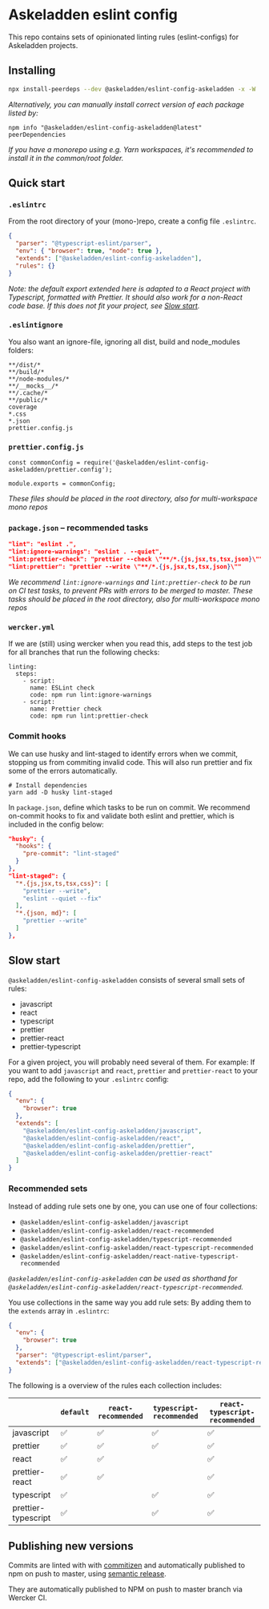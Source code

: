 # Askeladden eslint config

This repo contains sets of opinionated linting rules (eslint-configs) for Askeladden projects.

## Installing

```sh
npx install-peerdeps --dev @askeladden/eslint-config-askeladden -x -W
``` 

_Alternatively, you can manually install correct version of each package listed by:_
```
npm info "@askeladden/eslint-config-askeladden@latest" peerDependencies
```

_If you have a monorepo using e.g. Yarn workspaces, it's recommended to install 
it in the common/root folder._


## Quick start

### `.eslintrc`

From the root directory of your (mono-)repo, create a config file `.eslintrc`.

```json
{
  "parser": "@typescript-eslint/parser",
  "env": { "browser": true, "node": true },
  "extends": ["@askeladden/eslint-config-askeladden"],
  "rules": {}
}
```

_Note: the default export extended here is adapted to a React project with Typescript, formatted with Prettier. 
It should also work for a non-React code base. If this does not fit your project, see [Slow start](#slow-start)._ 

### `.eslintignore`

You also want an ignore-file, ignoring all dist, build and node_modules folders:

```
**/dist/*
**/build/*
**/node-modules/*
**/__mocks__/*
**/.cache/*
**/public/*
coverage
*.css
*.json
prettier.config.js
```

### `prettier.config.js`
```
const commonConfig = require('@askeladden/eslint-config-askeladden/prettier.config');

module.exports = commonConfig;
```

_These files should be placed in the root directory, also for multi-workspace mono repos_

### `package.json` – recommended tasks
```json 
"lint": "eslint .",
"lint:ignore-warnings": "eslint . --quiet",
"lint:prettier-check": "prettier --check \"**/*.{js,jsx,ts,tsx,json}\"",
"lint:prettier": "prettier --write \"**/*.{js,jsx,ts,tsx,json}\""
```

_We recommend `lint:ignore-warnings` and `lint:prettier-check` to be run on CI test tasks, to prevent PRs with errors to be merged to master._
_These tasks should be placed in the root directory, also for multi-workspace mono repos_

### `wercker.yml`

If we are (still) using wercker when you read this, add steps to the test job for all branches that run the following checks:

```
linting:
  steps:
    - script:
      name: ESLint check
      code: npm run lint:ignore-warnings
    - script:
      name: Prettier check
      code: npm run lint:prettier-check
```

### Commit hooks

We can use husky and lint-staged to identify errors when we commit, stopping us from commiting invalid code.
This will also run prettier and fix some of the errors automatically.

```
# Install dependencies
yarn add -D husky lint-staged
```

In `package.json`, define which tasks to be run on commit. We recommend on-commit hooks to fix and validate both eslint and prettier, which is included in the config below:

```json
"husky": {
  "hooks": {
    "pre-commit": "lint-staged"
  }
},
"lint-staged": {
  "*.{js,jsx,ts,tsx,css}": [
    "prettier --write",
    "eslint --quiet --fix"
  ],
  "*.{json, md}": [
    "prettier --write"
  ]
},
```

## Slow start

`@askeladden/eslint-config-askeladden` consists of several small sets of rules:

- javascript
- react
- typescript
- prettier
- prettier-react
- prettier-typescript

For a given project, you will probably need several of them. For example: If you want to add `javascript` and `react`, `prettier` and `prettier-react` to your repo, add the following to your `.eslintrc` config:

```json
{
  "env": {
    "browser": true
  },
  "extends": [
    "@askeladden/eslint-config-askeladden/javascript",
    "@askeladden/eslint-config-askeladden/react",
    "@askeladden/eslint-config-askeladden/prettier",
    "@askeladden/eslint-config-askeladden/prettier-react"
  ]
}
```

### Recommended sets

Instead of adding rule sets one by one, you can use one of four collections:

- `@askeladden/eslint-config-askeladden/javascript`
- `@askeladden/eslint-config-askeladden/react-recommended`
- `@askeladden/eslint-config-askeladden/typescript-recommended`
- `@askeladden/eslint-config-askeladden/react-typescript-recommended`
- `@askeladden/eslint-config-askeladden/react-native-typescript-recommended` 

_`@askeladden/eslint-config-askeladden` can be used as shorthand for `@askeladden/eslint-config-askeladden/react-typescript-recommended`._

You use collections in the same way you add rule sets: By adding them to the `extends` array in `.eslintrc`:

```json
{
  "env": {
    "browser": true
  },
  "parser": "@typescript-eslint/parser",
  "extends": ["@askeladden/eslint-config-askeladden/react-typescript-recommended"]
}
```

The following is a overview of the rules each collection includes:

|                     | `default` | `react-recommended` | `typescript-recommended` | `react-typescript-recommended` |
| ------------------- | --------- | ------------------- | ------------------------- | ------------------------------ |
| javascript          | ✅        | ✅                  | ✅                        | ✅                             |
| prettier            | ✅        | ✅                  | ✅                        | ✅                             |
| react               | ✅        | ✅                  |                           | ✅                             |
| prettier-react      | ✅        | ✅                  |                           | ✅                             |
| typescript          | ✅        |                     | ✅                        | ✅                             |
| prettier-typescript | ✅        |                     | ✅                        | ✅                             |

## Publishing new versions

Commits are linted with with [commitizen](https://www.npmjs.com/package/commitizen) and automatically published to npm on push to master, using [semantic release](https://www.npmjs.com/package/semantic-release).

They are automatically published to NPM on push to master branch via Wercker CI.
